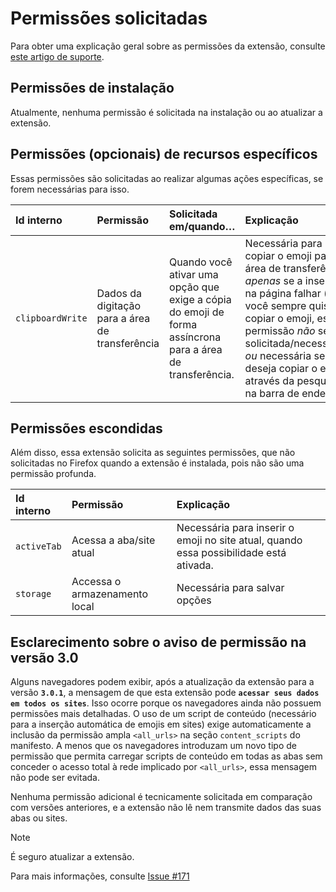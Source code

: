 # Permissões solicitadas

Para obter uma explicação geral sobre as permissões da extensão, consulte [este artigo de suporte](https://support.mozilla.org/kb/permission-request-messages-firefox-extensions).

## Permissões de instalação

Atualmente, nenhuma permissão é solicitada na instalação ou ao atualizar a extensão.

## Permissões (opcionais) de recursos específicos

Essas permissões são solicitadas ao realizar algumas ações específicas, se forem necessárias para isso.

| Id interno       | Permissão                   | Solicitada em/quando…                                                                         | Explicação                                                                                                                                                                                      |
|:-----------------|:----------------------------|:----------------------------------------------------------------------------------------------|:-------------------------------------------------------------------------------------------------------------------------------------------------------------------------------------------------|
| `clipboardWrite` | Dados da digitação para a área de transferência | Quando você ativar uma opção que exige a cópia do emoji de forma assíncrona para a área de transferência. | Necessária para copiar o emoji para a área de transferência, _apenas_ se a inserção na página falhar (se você sempre quiser copiar o emoji, essa permissão _não_ será solicitada/necessária.) _ou_ necessária se você deseja copiar o emoji através da pesquisa na barra de endereço. |

## Permissões escondidas

Além disso, essa extensão solicita as seguintes permissões, que não solicitadas no Firefox quando a extensão é instalada, pois não são uma permissão profunda.

| Id interno  | Permissão                  | Explicação                                                        |
|:------------|:---------------------------|:------------------------------------------------------------------|
| `activeTab` | Acessa a aba/site atual    | Necessária para inserir o emoji no site atual, quando essa possibilidade está ativada. |
| `storage`   | Accessa o armazenamento local | Necessária para salvar opções                                  |

## Esclarecimento sobre o aviso de permissão na versão 3.0

Alguns navegadores podem exibir, após a atualização da extensão para a versão **`3.0.1`**, a mensagem de que esta extensão pode **`acessar seus dados em todos os sites`**.
Isso ocorre porque os navegadores ainda não possuem permissões mais detalhadas. O uso de um script de conteúdo (necessário para a inserção automática de emojis em sites) exige automaticamente a inclusão da permissão ampla `<all_urls>` na seção `content_scripts` do manifesto.
A menos que os navegadores introduzam um novo tipo de permissão que permita carregar scripts de conteúdo em todas as abas sem conceder o acesso total à rede implicado por `<all_urls>`, essa mensagem não pode ser evitada.

Nenhuma permissão adicional é tecnicamente solicitada em comparação com versões anteriores, e a extensão não lê nem transmite dados das suas abas ou sites.

> [!NOTE]
> É seguro atualizar a extensão.

Para mais informações, consulte [Issue #171](https://github.com/rugk/awesome-emoji-picker/issues/171)